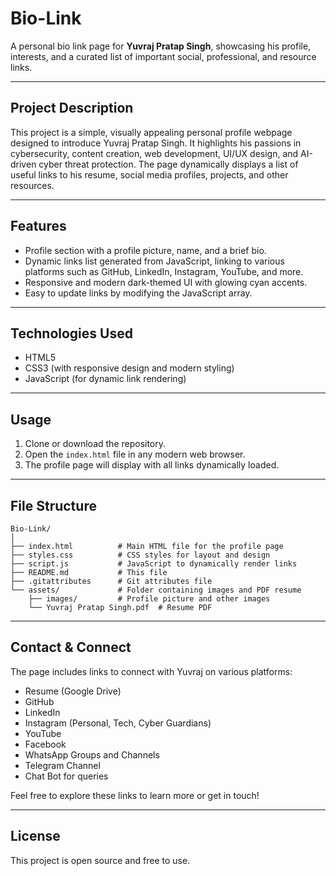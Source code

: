 # Bio-Link

A personal bio link page for **Yuvraj Pratap Singh**, showcasing his profile, interests, and a curated list of important social, professional, and resource links.

---

## Project Description

This project is a simple, visually appealing personal profile webpage designed to introduce Yuvraj Pratap Singh. It highlights his passions in cybersecurity, content creation, web development, UI/UX design, and AI-driven cyber threat protection. The page dynamically displays a list of useful links to his resume, social media profiles, projects, and other resources.

---

## Features

- Profile section with a profile picture, name, and a brief bio.
- Dynamic links list generated from JavaScript, linking to various platforms such as GitHub, LinkedIn, Instagram, YouTube, and more.
- Responsive and modern dark-themed UI with glowing cyan accents.
- Easy to update links by modifying the JavaScript array.

---

## Technologies Used

- HTML5
- CSS3 (with responsive design and modern styling)
- JavaScript (for dynamic link rendering)

---

## Usage

1. Clone or download the repository.
2. Open the `index.html` file in any modern web browser.
3. The profile page will display with all links dynamically loaded.

---

## File Structure

```
Bio-Link/
│
├── index.html          # Main HTML file for the profile page
├── styles.css          # CSS styles for layout and design
├── script.js           # JavaScript to dynamically render links
├── README.md           # This file
├── .gitattributes      # Git attributes file
└── assets/             # Folder containing images and PDF resume
    ├── images/         # Profile picture and other images
    └── Yuvraj Pratap Singh.pdf  # Resume PDF
```

---

## Contact & Connect

The page includes links to connect with Yuvraj on various platforms:

- Resume (Google Drive)
- GitHub
- LinkedIn
- Instagram (Personal, Tech, Cyber Guardians)
- YouTube
- Facebook
- WhatsApp Groups and Channels
- Telegram Channel
- Chat Bot for queries

Feel free to explore these links to learn more or get in touch!

---

## License

This project is open source and free to use.
